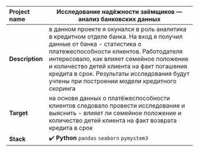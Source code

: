 Project name        |	 Исследование надёжности заёмщиков — анализ банковских данных       |
:---                |---        |
**Description**     | в данном проекте я окунался в роль аналитика в кредитном отделе банка. На вход я получил данные от банка - статистика о платежеспособности клиентов. Работодателя интересовало, как влияет семейное положение и количество детей клиента на факт погашения кредита в срок. Результаты исследования будут учтены при построении модели кредитного скоринга         |
**Target**          |  на основе данных о платёжеспособности клиентов следовало провести исследование и выяснить - влияет ли семейное положение и количество детей клиента на факт возврата кредита в срок         |
**Stack**           | :heavy_check_mark: **Python** `pandas` `seaborn` `pymystem3`         |



